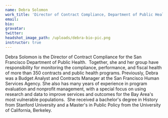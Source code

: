 ```yaml
---
name: Debra Solomon
work_title: 'Director of Contract Compliance, Department of Public Health'
email:
bio:
gravatar:
twitter:
headshot_image_path: /uploads/debra-bio-pic.png
instructor: true
---
```



Debra Solomon is the Director of Contract Compliance for the San Francisco Department of Public Health.&nbsp; Together, she and her group have responsibility for monitoring the compliance, performance, and fiscal health of more than 350 contracts and public health programs. Previously, Debra was a Budget Analyst and Contracts Manager at the San Francisco Human Services Agency. She also has many years of experience in program evaluation and nonprofit management, with a special focus on using research and data to improve services and outcomes for the Bay Area's most vulnerable populations. &nbsp;She received a bachelor's degree in History from Stanford University and a Master's in Public Policy from the University of California, Berkeley.